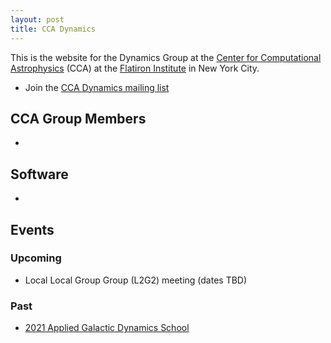 ```yaml
---
layout: post
title: CCA Dynamics
---
```


This is the website for the Dynamics Group at the <a href="https://www.simonsfoundation.org/flatiron/center-for-computational-astrophysics">Center for Computational Astrophysics</a> (CCA) at the <a href="https://www.simonsfoundation.org/flatiron/">Flatiron Institute</a> in New York City.

- Join the <a href="https://groups.google.com/u/1/g/ccadynamics">CCA Dynamics mailing list</a>


## CCA Group Members

-


## Software

-


## Events

### Upcoming

- Local Local Group Group (L2G2) meeting (dates TBD)

### Past

- <a href="/summer-school">2021 Applied Galactic Dynamics School</a>

